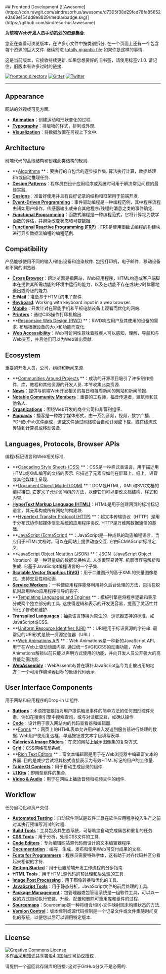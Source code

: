 <div class="github-widget" data-repo="dypsilon/frontend-dev-bookmarks"></div>
<script async src="https://pagead2.googlesyndication.com/pagead/js/adsbygoogle.js"></script><ins class="adsbygoogle" style="display:block" data-ad-client="ca-pub-6890694312814945" data-ad-slot="5473692530" data-ad-format="auto"  data-full-width-responsive="true"></ins>
## Frontend Development [![Awesome](https://cdn.rawgit.com/sindresorhus/awesome/d7305f38d29fed78fa85652e3a63e154dd8e8829/media/badge.svg)](https://github.com/sindresorhus/awesome)

**为前端Web开发人员手动策划的资源集合.**

 您正在查看可浏览版本，在许多小文件中按类别拆分.  在一个页面上还有一个包含每个资源的巨大文件.  继续前进 [totally gigantic file](https://github.com/dypsilon/frontend-dev-bookmarks/blob/master/TOTALLY-GIGANTIC-FILE.md) 如果你是这样的事情.

 这是当前版本，它接收持续更新.  如果您想要好的旧书签，请使用标签v.1.0.  请记住，旧版本有许多过时的链接.

[![frontend.directory](https://img.shields.io/badge/frontend-directory-blue.svg?style=flat-square)](http://frontend.directory/)
[![Gitter](https://img.shields.io/gitter/room/dypsilon/frontend-dev-bookmarks.svg?style=flat-square&maxAge=2592000)](https://gitter.im/dypsilon/frontend-dev-bookmarks)
[![Twitter](https://img.shields.io/badge/follow-twitter-55acee.svg?style=flat-square)](https://twitter.com/FrontendDir)


---------------------------------------------------------

## Appearance

网站的外观或可见方面.

+ **[Animation](https://github.com/dypsilon/frontend-dev-bookmarks/blob/master/appearance/animation.md)**：创建运动和形状变化的过程.
+ **[Typography](https://github.com/dypsilon/frontend-dev-bookmarks/blob/master/appearance/typography.md)**：排版物的样式，排列或外观.
+ **[Visualization](https://github.com/dypsilon/frontend-dev-bookmarks/blob/master/appearance/visualization.md)**：将数据放置在可视上下文中.

## Architecture

前端代码的高级结构和创建此类结构的规则.

+ **[Algorithms](https://github.com/dypsilon/frontend-dev-bookmarks/blob/master/architecture/algorithms.md) **：要执行的自包含的逐步操作集.  算法执行计算，数据处理和/或自动推理任务.
+ **[Design Patterns](https://github.com/dypsilon/frontend-dev-bookmarks/blob/master/architecture/design-patterns.md)**：程序员在设计应用程序或系统时可用于解决常见问题的最佳实践.
+ **[Designs](https://github.com/dypsilon/frontend-dev-bookmarks/blob/master/architecture/designs.md)**：准备好使用并且有良好记录的结构和框架用于前端开发.
+ **[Event-Driven Programming](https://github.com/dypsilon/frontend-dev-bookmarks/blob/master/architecture/event-driven-programming.md)**：事件驱动编程是一种编程范例，其中程序流程由诸如用户操作，传感器输出或来自其他程序/线程的消息之类的事件确定.
+ **[Functional Programming](https://github.com/dypsilon/frontend-dev-bookmarks/blob/master/architecture/functional-programming.md)**：函数式编程是一种编程范式，它将计算视为数学函数的评估，并避免改变状态和可变数据.
+ **[Functional Reactive Programming (FRP)](https://github.com/dypsilon/frontend-dev-bookmarks/blob/master/architecture/functional-reactive-programming-frp.md)**：FRP是使用函数式编程的构建块进行异步数据流编程的编程范例.

## Compatibility

 产品能够使用不同的输入/输出设备和渲染软件.  包括打印机，电子邮件，移动设备和不同的浏览器.

+ **[Cross Browser](https://github.com/dypsilon/frontend-dev-bookmarks/blob/master/compatibility/cross-browser.md)**：跨浏览器是指网站，Web应用程序，HTML构造或客户端脚本在提供其所需功能的环境中运行的能力，以及在功能不存在或缺少时优雅地退出或降级的能力.
+ **[E-Mail](https://github.com/dypsilon/frontend-dev-bookmarks/blob/master/compatibility/e-mail.md)**：准备基于HTML的电子邮件.
+ **[Keyboard](https://github.com/dypsilon/frontend-dev-bookmarks/blob/master/compatibility/keyboard.md)**: Working with keyboard input in a web browser.
+ **[Mobile](https://github.com/dypsilon/frontend-dev-bookmarks/blob/master/compatibility/mobile.md)**：开发针对在智能手机和平板电脑设备上观看而优化的网站.
+ **[Printers](https://github.com/dypsilon/frontend-dev-bookmarks/blob/master/compatibility/printers.md)**：通过CSS操作打印机输出.
+ **[Responsive Web Design (RWD)](https://github.com/dypsilon/frontend-dev-bookmarks/blob/master/compatibility/responsive-web-design-rwd.md) **：RWD响应用户及其使用的设备的需求.  布局根据设备的大小和功能而变化.
+ **[Web Accessibility](https://github.com/dypsilon/frontend-dev-bookmarks/blob/master/compatibility/web-accessibility.md)**：Web可访问性意味着残疾人可以感知，理解，导航和与Web交互，并且他们可以为Web做出贡献.

## Ecosystem

重要的开发人员，公司，组织和新闻来源.

+ **[Communities Around Projects](https://github.com/dypsilon/frontend-dev-bookmarks/blob/master/ecosystem/communities-around-projects.md) **：成功的开源项目吸引了许多制作插件，库，教程和其他资源的开发人员.  本节收集此类资源.
+ **[News](https://github.com/dypsilon/frontend-dev-bookmarks/blob/master/ecosystem/news.md)**：提供与前端Web开发相关的每日和每周新闻的网站和新闻简报.
+ **[Notable Community Members](https://github.com/dypsilon/frontend-dev-bookmarks/blob/master/ecosystem/notable-community-members.md)**：重要的工程师，福音传道者，建筑师和其他名人.
+ **[Organizations](https://github.com/dypsilon/frontend-dev-bookmarks/blob/master/ecosystem/organizations.md)**：围绕Web开发的商业公司和非营利组织.
+ **[Podcasts](https://github.com/dypsilon/frontend-dev-bookmarks/blob/master/ecosystem/podcasts.md)**：播客是一种数字媒体形式，由一系列音频，视频，数字广播，PDF或ePub文件组成，这些文件通过网络联合自动订阅或下载，或在线流式传输到计算机或移动设备.

## Languages, Protocols, Browser APIs

编程/标记语言和Web相关标准.

+ **[Cascading Style Sheets (CSS)](https://github.com/dypsilon/frontend-dev-bookmarks/blob/master/languages-protocols-browser-apis/cascading-style-sheets-css.md) **：CSS是一种样式表语言，用于描述用HTML或XML编写的文档的表示.  它描述了元素应如何在屏幕上，纸上，语音或其他媒体上呈现.
+ **[Document Object Model (DOM)](https://github.com/dypsilon/frontend-dev-bookmarks/blob/master/languages-protocols-browser-apis/document-object-model-dom.md) **：DOM是HTML，XML和SVG文档的编程接口.  它定义了允许访问树的方法，以便它们可以更改文档结构，样式和内容.
+ **[HyperText Markup Language (HTML)](https://github.com/dypsilon/frontend-dev-bookmarks/blob/master/languages-protocols-browser-apis/hypertext-markup-language-html.md)**：HTML是用于创建网页的标准标记语言，其元素构成所有网站的构建块.
+ **[Hypertext Transfer Protocol (HTTP)](https://github.com/dypsilon/frontend-dev-bookmarks/blob/master/languages-protocols-browser-apis/hypertext-transfer-protocol-http.md) **：超文本传输​​协议（HTTP）是用于分布式协作超媒体信息系统的应用程序协议.  HTTP是万维网数据通信的基础.
+ **[JavaScript (EcmaScript)](https://github.com/dypsilon/frontend-dev-bookmarks/blob/master/languages-protocols-browser-apis/javascript-ecmascript.md) **：JavaScript是一种成熟的动态编程语言，当应用于HTML文档时，可以在网站上提供动态交互.  它由ECMAScript标准定义.
+ **[JavaScript Object Notation (JSON)](https://github.com/dypsilon/frontend-dev-bookmarks/blob/master/languages-protocols-browser-apis/javascript-object-notation-json.md) **：JSON（JavaScript Object Notation）是一种轻量级的数据交换格式.  人类很容易读写.  机器很容易解析和生成.  它基于JavaScript编程语言的一个子集.
+ **[Scalable Vector Graphics (SVG)](https://raw.githubusercontent.com/dypsilon/frontend-dev-bookmarks/master/languages-protocols-browser-apis/scalable-vector-graphics-svg?sanitize=true.md)**：用于二维图形的基于XML的矢量图像格式，支持交互性和动画.
+ **[Service Workers](https://github.com/dypsilon/frontend-dev-bookmarks/blob/master/languages-protocols-browser-apis/service-workers.md)**：一种使应用程序能够利用持久后台处理的方法，包括在脱机时启用Web应用程序引导的钩子.
+ **[Templating Languages and Engines](https://github.com/dypsilon/frontend-dev-bookmarks/blob/master/languages-protocols-browser-apis/templating-languages-and-engines.md) **：模板引擎是将程序逻辑和表示分成两个独立部分的工具.  这使得逻辑和表示的开发更容易，提高了灵活性并简化了修改和维护.
+ **[Transpiled Languages](https://github.com/dypsilon/frontend-dev-bookmarks/blob/master/languages-protocols-browser-apis/transpiled-languages.md)**：抽象语言转换为原生的，浏览器支持的标准，如JavaScript或CSS.
+ **[Uniform Resource Identifier (URI)](https://github.com/dypsilon/frontend-dev-bookmarks/blob/master/languages-protocols-browser-apis/uniform-resource-identifier-uri.md) **：URI是用于标识资源的字符串.  最常见的URI形式是统一资源定位器（URL）.
+ **[Web Animations API](https://github.com/dypsilon/frontend-dev-bookmarks/blob/master/animation/web-animations-api.md) **：Web Animations是一种新的JavaScript API，用于在Web上驱动动画内容.  通过统一SVG和CSS的动画功能，Web Animations解锁以前只能以声明方式使用的功能，并向开发人员公开强大的高性能动画功能.
+ **[WebAssembly](https://github.com/dypsilon/frontend-dev-bookmarks/blob/master/languages-protocols-browser-apis/webassembly.md)**：WebAssembly旨在填补JavaScript迄今为止被占用的地方：一个可用作编译器目标的低级代码表示.

## User Interface Components

用于网站和应用程序的Drop-in UI组件.

+ **[Buttons](https://github.com/dypsilon/frontend-dev-bookmarks/blob/master/user-interface-components/buttons.md)**：术语按钮是指为用户提供触发事件的简单方法的任何图形控件元素，例如在搜索引擎中搜索查询，或与对话框交互，如确认操作.
+ **[Code](https://github.com/dypsilon/frontend-dev-bookmarks/blob/master/user-interface-components/code.md)**：设计用于嵌入网站内的代码查看器和编辑器.
+ **[Forms](https://github.com/dypsilon/frontend-dev-bookmarks/blob/master/user-interface-components/forms.md) **：网页上的HTML表单允许用户输入发送到服务器进行处理的数据.  Web用户使用复选框，单选按钮或文本字段填写表单.
+ **[Galeries & Image Sliders](https://github.com/dypsilon/frontend-dev-bookmarks/blob/master/user-interface-components/galeries-and-image-sliders.md)**：在您的网站上展示图像集的复杂方式.
+ **[Grid](https://github.com/dypsilon/frontend-dev-bookmarks/blob/master/user-interface-components/grid.md)**：CSS网格布局系统.
+ **[Rich Text Editors](https://github.com/dypsilon/frontend-dev-bookmarks/blob/master/user-interface-components/rich-text-editors.md) **：富文本编辑器是用于在Web浏览器中编辑富文本的界面.  目的是减少尝试将其格式直接表示为有效HTML标记的用户的工作量.
+ **[Table Of Contents](https://github.com/dypsilon/frontend-dev-bookmarks/blob/master/user-interface-components/table-of-contents.md)**：用于自动生成目录的组件.
+ **[UI Kits](https://github.com/dypsilon/frontend-dev-bookmarks/blob/master/user-interface-components/ui-kits.md)**：即用型组件的集合.
+ **[Video & Audio](https://github.com/dypsilon/frontend-dev-bookmarks/blob/master/user-interface-components/video-and-audio.md)**：用于在网站上播放音频和视频文件的组件.

## Workflow

任务自动化和资产交付.

+ **[Automated Testing](https://github.com/dypsilon/frontend-dev-bookmarks/blob/master/workflow/automated-testing.md)**：自动软件测试是软件工具在软件应用程序投入生产之前对其执行预编写测试的过程.
+ **[Build Tools](https://github.com/dypsilon/frontend-dev-bookmarks/blob/master/workflow/build-tools.md)**：工具包及其生态系统，可帮助您自动完成痛苦和重复的任务.
+ **[CSS Tools](https://github.com/dypsilon/frontend-dev-bookmarks/blob/master/workflow/css-tools.md)**：用于分析，处理CSS文件的工具.
+ **[Code Editors](https://github.com/dypsilon/frontend-dev-bookmarks/blob/master/workflow/code-editors.md)**：专为编辑网站源代码而设计的文本编辑器程序.
+ **[Documentation](https://github.com/dypsilon/frontend-dev-bookmarks/blob/master/workflow/documentation.md)**：编写，生成，发布和使用Web可交付成果的文档.
+ **[Fonts for Programmers](https://github.com/dypsilon/frontend-dev-bookmarks/blob/master/workflow/fonts-for-programmers.md)**：程序员需要特殊字体，这有助于对齐代码并区分看起来相似的字符.
+ **[Getting Started](https://github.com/dypsilon/frontend-dev-bookmarks/blob/master/workflow/getting-started.md)**：用于设置前端开发工作流程的分步指南.
+ **[HTML Tools](https://github.com/dypsilon/frontend-dev-bookmarks/blob/master/workflow/html-tools.md)**：用于HTML源代码的预处理和后处理的工具.
+ **[Image Post Processing](https://github.com/dypsilon/frontend-dev-bookmarks/blob/master/workflow/image-post-processing.md)**：用于图像转换和优化的工具.
+ **[JavaScript Tools](https://github.com/dypsilon/frontend-dev-bookmarks/blob/master/workflow/javascript-tools.md)**：用于静态分析，JavaScript文件的前后处理的工具.
+ **[Package Management](https://github.com/dypsilon/frontend-dev-bookmarks/blob/master/workflow/package-management.md)**：包管理器或包管理系统是一组软件工具，可以以一致的方式自动执行安装，升级，配置和删除可重用库和组件的过程.
+ **[Sourcemaps](https://github.com/dypsilon/frontend-dev-bookmarks/blob/master/workflow/sourcemaps.md)**：Sourcemap是一种将组合/缩小文件映射回未构建状态的方法.
+ **[Version Control](https://github.com/dypsilon/frontend-dev-bookmarks/blob/master/workflow/version-control.md)**：版本控制或源代码控制是一个记录文件或文件集随时间变化的系统，以便您以后可以调用特定版本.


------------------

## License

<a rel="license" href="http://creativecommons.org/licenses/by/4.0/"><img alt="Creative Commons License" style="border-width:0" src="https://i.creativecommons.org/l/by/4.0/88x31.png" /><br />本作品采用<a rel="license" href="http://creativecommons.org/licenses/by/4.0/">知识共享署名4.0国际许可协议授权</a> .

 请提供一个返回此存储库的链接.  这对于GitHub分叉不是必需的.
